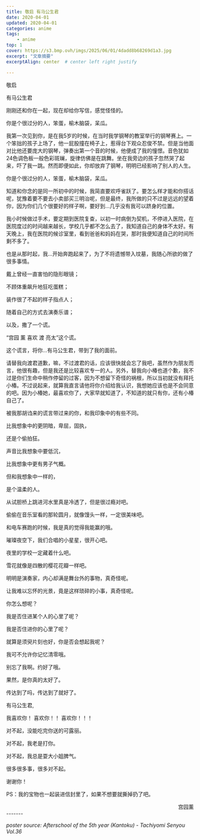 ```yaml
---
title: 敬启 有马公生君
date: 2020-04-01
updated: 2020-04-01
categories: anime
tags:
    - anime
top: 1
cover: https://s3.bmp.ovh/imgs/2025/06/01/4dadd8b68269d1a3.jpg
excerpt: "文章摘要"
excerptAlign: center  # center left right justify

---
```


敬启

有马公生君

刚刚还和你在一起，现在却给你写信，感觉怪怪的。

你是个很过分的人，笨蛋，榆木脑袋，呆瓜。

我第一次见到你，是在我5岁的时候，在当时我学钢琴的教室举行的钢琴赛上。一个笨拙的孩子上场了，他一屁股撞在椅子上，惹得台下观众忍俊不禁。但是当他面对比他还要庞大的钢琴，弹奏出第一个音的时候，他便成了我的憧憬。音色犹如24色调色板一般色彩斑斓，旋律仿佛是在跳舞。坐在我旁边的孩子忽然哭了起来，吓了我一跳。然而即便如此，你却放弃了钢琴，明明已经影响了别人的人生。

你是个很过分的人，笨蛋，榆木脑袋，呆瓜。

知道和你念的是同一所初中的时候，我简直要欢呼雀跃了。要怎么样才能和你搭话呢，犹豫着要不要去小卖部买三明治呢，但是最终，我所做的只不过是远远的望着你，因为你们几个很要好的样子啊，要好到...几乎没有我可以跻身的位置。

我小时候做过手术，要定期到医院复查，以初一时病倒为契机，不停进入医院，在医院度过的时间越来越长，学校几乎都不怎么去了，我知道自己的身体不太好。有天晚上，我在医院的候诊室里，看到爸爸和妈妈在哭，那时我便知道自己的时间所剩不多了。

也是从那时起，我...开始奔跑起来了，为了不将遗憾带入坟墓，我随心所欲的做了很多事情。

戴上曾经一直害怕的隐形眼镜；

不顾体重飙升地狂吃蛋糕；

装作很了不起的样子指点人；

随着自己的方式去演奏乐谱；

以及，撒了一个谎。

“宫园 薰 喜欢 渡 亮太”这个谎。

这个谎言，将你...有马公生君，带到了我的面前。

请替我向渡君道歉，嘛，不过渡君的话，应该很快就会忘了我吧，虽然作为朋友而言，他很有趣，但是我还是比较喜欢专一的人。另外，替我向小椿也道个歉，我不过是你们生命中稍作停留的过客，因为不想留下奇怪的祸根，所以当初就没有拜托小椿。不过说起来，就算我直言请他将你介绍给我认识，我想她应该也是不会同意的吧。因为小椿她，最喜欢你了，大家早就知道了，不知道的就只有你，还有小椿自己了。

被我那胡诌来的谎言带过来的你，和我印象中的有些不同。

比我想象中的更阴暗，卑屈，固执，

还是个偷拍狂。

声音比我想象中要低沉，

比我想象中更有男子气概。

但和我想象中一样的，

是个温柔的人。

从试胆桥上跳进河水里真是冷透了，但是很过瘾对吧。

偷偷在音乐室看的那轮圆月，就像馒头一样，一定很美味吧。

和电车赛跑的时候，我是真的觉得我能赢的哦。

璀璨夜空下，我们合唱的小星星，很开心吧。

夜里的学校一定藏着什么吧。

雪花就像是四散的樱花花瓣一样吧。

明明是演奏家，内心却满是舞台外的事物，真奇怪呢。

让我难以忘怀的光景，竟是这样琐碎的小事，真奇怪呢。

你怎么想呢？

我是否住进某个人的心里了呢？

我是否住进你的心里了呢？

就算是须臾片刻也好，你是否会想起我呢？

我可不允许你记忆清零哦。

别忘了我啊。约好了哦。

果然，是你真的太好了。

传达到了吗，传达到了就好了。

有马公生君,

我喜欢你！ 喜欢你！！ 喜欢你！！！

对不起，没能吃完你送的可露丽。

对不起，我老是打你。

对不起，我总是耍大小姐脾气。

很多很多事，很多对不起。

谢谢你！

PS：我的宝物也一起装进信封里了，如果不想要就撕掉扔了吧。

<div style="text-align: right">
宫园薰
</div>
-------

*poster source: Afterschool of the 5th year (Kantoku) - Tachiyomi Senyou Vol.36*